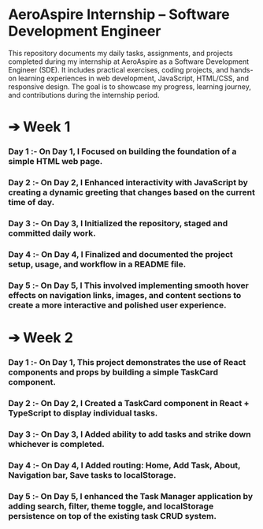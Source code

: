 # AeroAspire Internship – Software Development Engineer
This repository documents my daily tasks, assignments, and projects completed during my internship at AeroAspire as a Software Development Engineer (SDE). It includes practical exercises, coding projects, and hands-on learning experiences in web development, JavaScript, HTML/CSS, and responsive design.
The goal is to showcase my progress, learning journey, and contributions during the internship period.

# ➔ Week 1 <br>
### Day 1 :- On Day 1, I Focused on building the foundation of a simple HTML web page.
### Day 2 :- On Day 2, I Enhanced interactivity with JavaScript by creating a dynamic greeting that changes based on the current time of day.
### Day 3 :- On Day 3, I Initialized the repository, staged and committed daily work.
### Day 4 :- On Day 4, I Finalized and documented the project setup, usage, and workflow in a README file.
### Day 5 :- On Day 5, I This involved implementing smooth hover effects on navigation links, images, and content sections to create a more interactive and polished user experience.

# ➔ Week 2 <br>

### Day 1 :- On Day 1, This project demonstrates the use of React components and props by building a simple TaskCard component.
### Day 2 :- On Day 2, I Created a TaskCard component in React + TypeScript to display individual tasks.
### Day 3 :- On Day 3, I Added ability to add tasks and strike down whichever is completed.
### Day 4 :- On Day 4, I Added routing: Home, Add Task, About, Navigation bar, Save tasks to localStorage. 
### Day 5 :- On Day 5, I enhanced the Task Manager application by adding search, filter, theme toggle, and localStorage persistence on top of the existing task CRUD system.
